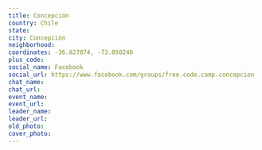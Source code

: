 ```yaml
---
title: Concepción
country: Chile
state: 
city: Concepción
neighborhood: 
coordinates: -36.827074, -73.050246
plus_code:
social_name: Facebook
social_url: https://www.facebook.com/groups/free.code.camp.concepcion
chat_name:
chat_url:
event_name:
event_url:
leader_name:
leader_url:
old_photo: 
cover_photo:
---
```

